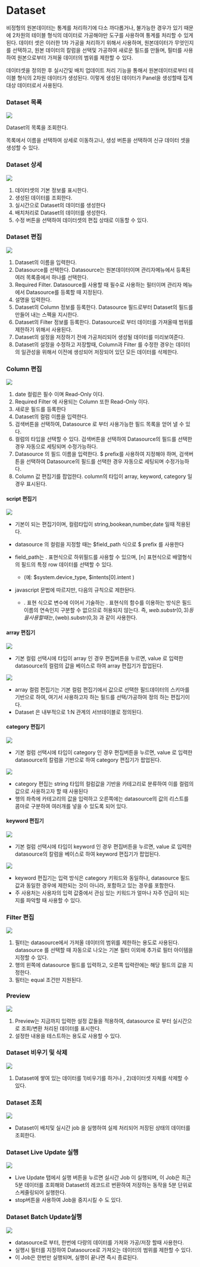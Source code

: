 # Dataset

비정헝의 원본데이터는 통계를 처리하기에 다소 까다롭거나, 불가능한 경우가 있기 때문에 2차원의 테이블 형식의 데이터로 가공해야만 도구를 사용하여 퉁계를 처리할 수 있게 된다. 데이터 셋은 이러한 1차 가공을 처리하기 위해서 사용하며, 원본데이터가 무엇인지를 선택하고, 원본 데이터의 칼럼을 선택및 가공하여 새로운 필드를 만들며, 필터를 사용하여 원본으로부터 가져올 데이터의 범위를 제한할 수 있다. 

데이터셋을 정의한 후 실시간및 배치 업데이트 처리 기능을 통해서 원본데이터로부터  테이블 형식의 2차원 데이터가 생성된다. 이렇게 생성된 데이터가 Panel을 생성할때 집계 대상 데이터로서 사용된다. 

### Dataset 목록

![](<.gitbook/assets/CogInsight | STATS 2022-05-08 14-50-16.png>)

Dataset의 목록을 조회한다.

목록에서 이름을 선택하여 상세로 이동하고나, 생성 버튼을 선택하여 신규 데이터 셋을 생성할 수 있다.

### Dataset 상세

![](<.gitbook/assets/CogInsight | STATS 2022-05-08 14-53-05.png>)

1. 데이터셋의 기본 정보를 표시한다.
2. 생성된 데이터를 조회한다.
3. 실시간으로 Dataset의 데이터를 생성한다
4. 배치처리로 Dataset의 데이터를 생성한다.
5. 수정 버튼을 선택하여 데이터셋의 편집 상태로 이동할 수 있다.

### Dataset 편집
![](<.gitbook/assets/CogInsight | STATS 2022-05-08 14-57-52.png>)

1. Dataset의 이름을 입력한다.
2. Datasource를 선택한다. Datasource는 원본데이터이며 관리자메뉴에서 등록된 여러 목록중에서 하나를 선택한다.
3. Required Filter. Datasource를 사용할 때 필수로 사용하는 필터이며 관리자 메뉴에서 Datasource를 등록할 때 지정된다.
4. 설명을 입력한다.
5. Dataset의 Column 정보를 등록한다. Datasource 필드로부터 Dataset의 필드를 만들어 내는 스펙을 지시한다.
6. Dataset의 Filter 정보를 등록한다. Datasource로 부터 데이터를 가져올때 범위를 제한하기 위해서 사용된다.
7. Dataset의 설정을 저장하기 전에 가공처리되어 생성될 데이터를 미리보여준다. 
8. Dataset의 설정을 수정하고 저장할때, Column과 Filter 를 수정한 경우는 데이터의 일관성을 위해서 이전에 생성되어 저장되어 있던 모든 데이터를 삭제한다.


### Column 편집
![](<.gitbook/assets/CogInsight | STATS 2022-05-06 16-32-25.png>)

1. date 컬럼은 필수 이며 Read-Only 이다.
2. Required Filter 에 사용되는 Column 또한 Read-Only 이다.
3. 새로운 필드를 등록한다 
4. Dataset의 컬럼 이름을 입력한다.
5. 검색버튼을 선택하여, Datasource 로 부터 사용가능한 필드 목록을 얻어 낼 수 있다.
6. 컬럼의 타입을 선택할 수 있다. 검색버튼을 선택하여 Datasource의 필드를 선택한 경우 자동으로 세팅되며 수정가능하다.
7. Datasource 의 필드 이름을 입력한다. $ prefix를 사용하여 지정해야 하며, 검색버튼을 선택하여 Datasource의 필드를 선택한 경우 자동으로 세팅되며 수정가능하다.
8. Column 값 편집기를 팝업한다. column의 타입이 array, keyword, category 일 경우 표시된다.


#### script 편집기&#x20;

![](<.gitbook/assets/Coginsight Stats 2022-01-13 18-12-03.png>)

* 기본이 되는 편집기이며, 컬럼타입이 string,bookean,number,date 일때 적용된다.
* datasource 의 컬럼을 지정할 때는 \$field\_path 식으로 $ prefix 를 사용한다
* field\_path는 . 표현식으로 하위필드를 사용할 수 있으며, \[n] 표현식으로 배열형식의 필드의 특정 row 데이터를 선택할 수 있다.
  * (예: $system.device\_type, $intents\[0].intent )
*   javascript 문법에 따르지만, 다음의 규칙으로 제한돤다.

    * . 표현 식으로 변수에 이어서 기술하는 . 표현식의 함수를 이용하는 방식은 필드이름의 연속인지 구분할 수 없으므로 허용되지 않는다. 즉, $web.substr(0,3) 등을 사용할 때는, ($web).substr(0,3) 과 같이 사용한다.



#### array 편집기&#x20;

![](<.gitbook/assets/Coginsight Stats 2022-01-13 18-28-33.png>)

* 기본 컬럼 선택시에 타입이 array 인 경우 편집버튼을 누르면, value 로 입력한 datasource의 컬럼의 값을 베이스로 하여 array 편집기가 팝업된다.

![](<.gitbook/assets/Coginsight Stats 2022-01-13 18-25-42.png>)

* array 컬럼 편집기는 기본 컬럼 편집기에서 값으로 선택한 필드데이터의 스키마를 기반으로 하여, 여기서 사용하고자 하는 필드를 선택/가공하여 정의 하는 편집기이다.
* Dataset 은 내부적으로 1:N 관계의 서브테이블로 정의된다.

#### category 편집기&#x20;

![](<.gitbook/assets/Coginsight Stats 2022-01-14 00-51-16.png>)

* 기본 컬럼 선택시에 타입이 category 인 경우 편집버튼을 누르면, value 로 입력한 datasource의 칼럼을 기반으로 하여 category 편집기가 팝업된다.

![](<.gitbook/assets/Coginsight Stats 2022-01-14 00-55-01.png>)

* category 편집는 string 타입의 컬럼값을 기반을 카테고리로 분류하여 이를 컬럼의 값으로 사용하고자 할 때 사용된다
* 행의 좌측에 카테고리의 값을 입력하고 오른쪽에는 datasource의 값의 리스트를 콤마로 구분하여 여러개를 넣을 수 있도록 되어 있다.

#### keyword 편집기&#x20;

![](<.gitbook/assets/Coginsight Stats 2022-01-14 00-51-16.png>)

* 기본 컬럼 선택시에 타입이 keyword 인 경우 편집버튼을 누르면, value 로 입력한 datasource의 칼럼을 베이스로 하여 keyword 편집기가 팝업된다.

![](<.gitbook/assets/Coginsight Stats 2022-01-14 01-02-22.png>)

* keyword 편집기는 입력 방식은 category 키워드와 동일하나, datasource 필드값과 동일한 경우에 제한되는 것이 아니라, 포함하고 있는 경우를 포함한다.
* 주 사용처는 사용자의 입력 값중에서 관심 있는 키워드가 얼마나 자주 언급이 되는지를 파악할 때 사용할 수 있다.

### Filter 편집

![](<.gitbook/assets/Coginsight Stats 2022-01-14 01-37-20.png>)

1. 필터는 datasource에서 가져올 데이터의 범위를 제한하는 용도로 사용된다. datasource 를 선택할 때 자동으로 나오는 기본 필터 이외에 추가로 필터 아이템을 지정할 수 있다.
2. 행의 왼쪽에 datasource 필드를 입력하고, 오른쪽 입력란에는 해당 필드의 값을 지정한다.&#x20;
3. 필터는 equal 조건만 지원된다.&#x20;

### Preview&#x20;

![](<.gitbook/assets/Coginsight Stats 2022-01-14 01-42-17.png>)

1. Preview는 지금까지 입력한 설정 값들을 적용하여, datasource 로 부터 실시간으로 조회/변환 처리된 데이터를 표시한다.&#x20;
2. 설정한 내용을 테스트하는 용도로 사용할 수 있다.


### Dataset 비우기 및 삭제

![](<.gitbook/assets/Coginsight Stats 2022-01-14 02-08-12.png>)

1. Dataset에 쌓여 있는 데이터를 1)비우기를 하거나 , 2)데이터셋 자체를 삭제할 수 있다.&#x20;

### Dataset 조회

![](<.gitbook/assets/Coginsight Stats 2022-01-14 01-46-25.png>)

* Dataset이 배치및 실시간 job 을 실행하여 실제 처리되어 저장된 상태의 데이터를 조회한다.&#x20;

### Dataset Live Update 실행

![](<.gitbook/assets/Coginsight Stats 2022-01-14 01-50-08.png>)

* Live Update 탭에서 실행 버튼을 누르면 실시간 Job 이 실행되며, 이 Job은 최근 5분 데이터를 조회해와 Dataset의 레코드르 번환하여 저장하는 동작을 5분 단위로 스케줄링되어 실행한다.
* stop버튼을 사용하여 Job을 중지시킬 수 도 있다.&#x20;

### Dataset Batch Update실행

![](<.gitbook/assets/Coginsight Stats 2022-01-14 02-01-56.png>)

* datasource로 부터, 한번에 다량의 데이터를 가져와 가공/저장 할때 사용한다.
* 실행시 필터를 지정하여 Datasource로 가져오는 데이터의 범위를 제한할 수 있다.
* 이 Job은 한번만 실행되며, 실행이 끝나면 즉시 종료된다.&#x20;
